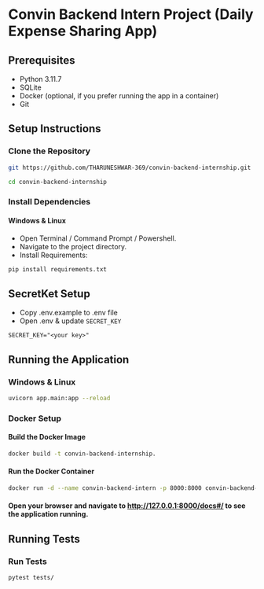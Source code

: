 # Convin Backend Intern Project (Daily Expense Sharing App)

## Prerequisites

- Python 3.11.7
- SQLite
- Docker (optional, if you prefer running the app in a container)
- Git

## Setup Instructions

### Clone the Repository

```bash
git https://github.com/THARUNESHWAR-369/convin-backend-internship.git
```
```bash
cd convin-backend-internship
```

### Install Dependencies

#### Windows & Linux
- Open Terminal / Command Prompt / Powershell.
- Navigate to the project directory.
- Install Requirements:
```bash
pip install requirements.txt
```

## SecretKet Setup
- Copy .env.example to .env file
- Open .env & update `SECRET_KEY`

```env
SECRET_KEY="<your key>"
```

## Running the Application

### Windows & Linux
```bash
uvicorn app.main:app --reload
```

### Docker Setup

#### Build the Docker Image
```bash
docker build -t convin-backend-internship.
```

#### Run the Docker Container
```bash
docker run -d --name convin-backend-intern -p 8000:8000 convin-backend-intern-project
```

#### Open your browser and navigate to http://127.0.0.1:8000/docs#/ to see the application running.

## Running Tests

### Run Tests
```bash
pytest tests/
```